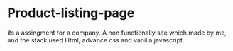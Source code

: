 # Product-listing-page
its a assingment for a company. A non functionally site which made by me, and the stack used Html, advance css and vanilla javascript.
